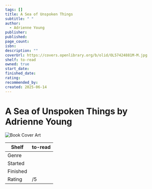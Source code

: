 ```yaml
---
tags: []
title: A Sea of Unspoken Things
subtitle: " "
author:
  - Adrienne Young
publisher: 
published: 
page_count: 
isbn: 
description: ""
coverUrl: https://covers.openlibrary.org/b/olid/OL57424881M-M.jpg
shelf: to-read
owned: true
start_date: 
finished_date: 
rating: 
recommended_by: 
created: 2025-06-14
---
```


# A Sea of Unspoken Things by Adrienne Young

![Book Cover Art](https://covers.openlibrary.org/b/olid/OL57424881M-M.jpg)

| Shelf | to-read |
| --- | --- |
| Genre |  |
| Started |  |
| Finished |  |
| Rating | /5 |

